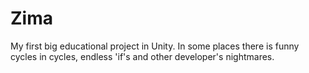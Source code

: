 # Zima
My first big educational project in Unity. In some places there is funny cycles in cycles, endless 'if's and other developer's nightmares.
